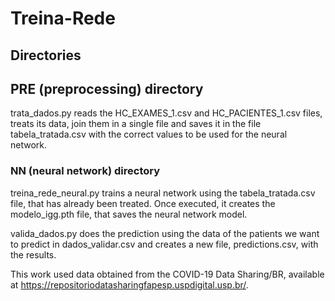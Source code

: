 # Treina-Rede

## Directories

## PRE (preprocessing) directory

trata_dados.py reads the HC_EXAMES_1.csv and HC_PACIENTES_1.csv files, treats its data, join them in a single file and saves it in the file tabela_tratada.csv with the correct values to be used for the neural network.

### NN (neural network) directory

treina_rede_neural.py trains a neural network using the tabela_tratada.csv file, that has already been treated. Once executed, it creates the modelo_igg.pth file, that saves the neural network model.

valida_dados.py does the prediction using the data of the patients we want to predict in dados_validar.csv and creates a new file, predictions.csv, with the results.

This work used data obtained from the COVID-19 Data Sharing/BR, available at https://repositoriodatasharingfapesp.uspdigital.usp.br/.

